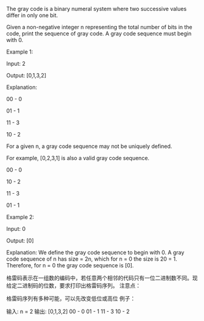 The gray code is a binary numeral system where two successive values differ in only one bit.

Given a non-negative integer n representing the total number of bits in the code, print the sequence of gray code. A gray code sequence must begin with 0.

Example 1:

Input: 2

Output: [0,1,3,2]

Explanation:

00 - 0

01 - 1

11 - 3

10 - 2

For a given n, a gray code sequence may not be uniquely defined.

For example, [0,2,3,1] is also a valid gray code sequence.

00 - 0

10 - 2

11 - 3

01 - 1

Example 2:

Input: 0

Output: [0]

Explanation: We define the gray code sequence to begin with 0.
             A gray code sequence of n has size = 2n, which for n = 0 the size is 20 = 1.
             Therefore, for n = 0 the gray code sequence is [0].
             
             
格雷码表示在一组数的编码中，若任意两个相邻的代码只有一位二进制数不同。现给定二进制码的位数，要求打印出格雷码序列。
注意点：

格雷码序列有多种可能，可以先改变低位或高位
例子：

输入: n = 2
输出: [0,1,3,2]
00 - 0
01 - 1
11 - 3
10 - 2
